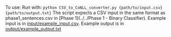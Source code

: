 To use:
Run with:
`python CSV_to_CoNLL_converter.py {path/to/input.csv} {path/to/output.txt}`
The script expects a CSV input in the same format as phase1_sentences.csv in [Phase 1](../../Phase 1 - Binary Classifier). 
Example input is in [input/example_input.csv](input/example_input.csv).
Example output is in [output/example_output.txt](output/example_output.txt)